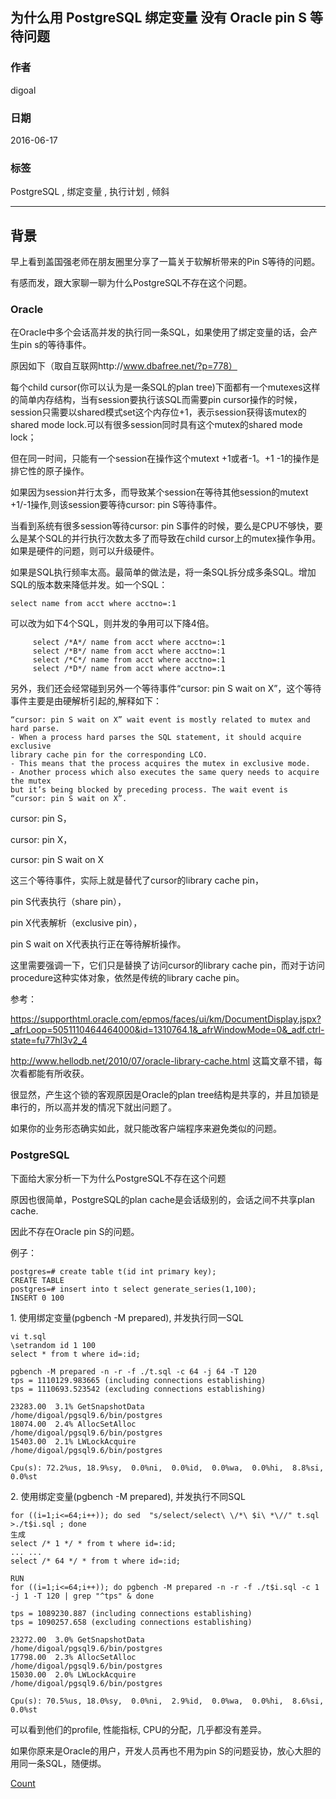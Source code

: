 ## 为什么用 PostgreSQL 绑定变量 没有 Oracle pin S 等待问题    
                                             
### 作者                                             
digoal                                              
                                                
### 日期                                              
2016-06-17                                                                         
                                              
### 标签                                                                                                                                                              
PostgreSQL , 绑定变量 , 执行计划 , 倾斜         
                                            
----                                              
                                            
## 背景                                      
早上看到盖国强老师在朋友圈里分享了一篇关于软解析带来的Pin S等待的问题。    
  
有感而发，跟大家聊一聊为什么PostgreSQL不存在这个问题。    
    
### Oracle  
在Oracle中多个会话高并发的执行同一条SQL，如果使用了绑定变量的话，会产生pin s的等待事件。    
  
原因如下（取自互联网http://www.dbafree.net/?p=778）      
    
每个child cursor(你可以认为是一条SQL的plan tree)下面都有一个mutexes这样的简单内存结构，当有session要执行该SQL而需要pin cursor操作的时候，session只需要以shared模式set这个内存位+1，表示session获得该mutex的shared mode lock.可以有很多session同时具有这个mutex的shared mode lock；    
  
但在同一时间，只能有一个session在操作这个mutext +1或者-1。+1 -1的操作是排它性的原子操作。    
  
如果因为session并行太多，而导致某个session在等待其他session的mutext +1/-1操作,则该session要等待cursor: pin S等待事件。    
    
当看到系统有很多session等待cursor: pin S事件的时候，要么是CPU不够快，要么是某个SQL的并行执行次数太多了而导致在child cursor上的mutex操作争用。如果是硬件的问题，则可以升级硬件。  
    
如果是SQL执行频率太高。最简单的做法是，将一条SQL拆分成多条SQL。增加SQL的版本数来降低并发。如一个SQL：  
  
```  
select name from acct where acctno=:1  
```  
  
可以改为如下4个SQL，则并发的争用可以下降4倍。  
  
```  
     select /*A*/ name from acct where acctno=:1  
     select /*B*/ name from acct where acctno=:1  
     select /*C*/ name from acct where acctno=:1  
     select /*D*/ name from acct where acctno=:1  
```  
    
另外，我们还会经常碰到另外一个等待事件“cursor: pin S wait on X”，这个等待事件主要是由硬解析引起的,解释如下：  
  
```  
“cursor: pin S wait on X” wait event is mostly related to mutex and hard parse.  
- When a process hard parses the SQL statement, it should acquire exclusive  
library cache pin for the corresponding LCO.  
- This means that the process acquires the mutex in exclusive mode.  
- Another process which also executes the same query needs to acquire the mutex  
but it’s being blocked by preceding process. The wait event is “cursor: pin S wait on X”.  
```  
  
cursor: pin S，    
  
cursor: pin X，   
  
cursor: pin S wait on X    
  
这三个等待事件，实际上就是替代了cursor的library cache pin，    
  
pin S代表执行（share pin），    
  
pin X代表解析（exclusive pin），    
  
pin S wait on X代表执行正在等待解析操作。      
  
这里需要强调一下，它们只是替换了访问cursor的library cache pin，而对于访问procedure这种实体对象，依然是传统的library cache pin。    
  
参考：   
  
https://supporthtml.oracle.com/epmos/faces/ui/km/DocumentDisplay.jspx?_afrLoop=5051110464464000&id=1310764.1&_afrWindowMode=0&_adf.ctrl-state=fu77hl3v2_4    
  
http://www.hellodb.net/2010/07/oracle-library-cache.html  这篇文章不错，每次看都能有所收获。    
  
很显然，产生这个锁的客观原因是Oracle的plan tree结构是共享的，并且加锁是串行的，所以高并发的情况下就出问题了。     
  
如果你的业务形态确实如此，就只能改客户端程序来避免类似的问题。    
  
### PostgreSQL  
下面给大家分析一下为什么PostgreSQL不存在这个问题    
  
原因也很简单，PostgreSQL的plan cache是会话级别的，会话之间不共享plan cache.    
  
因此不存在Oracle pin S的问题。    
  
例子：    
  
```  
postgres=# create table t(id int primary key);  
CREATE TABLE  
postgres=# insert into t select generate_series(1,100);  
INSERT 0 100  
```  
  
1\. 使用绑定变量(pgbench -M prepared), 并发执行同一SQL  
  
```  
vi t.sql  
\setrandom id 1 100  
select * from t where id=:id;  
  
pgbench -M prepared -n -r -f ./t.sql -c 64 -j 64 -T 120  
tps = 1110129.983665 (including connections establishing)  
tps = 1110693.523542 (excluding connections establishing)  
  
23283.00  3.1% GetSnapshotData              /home/digoal/pgsql9.6/bin/postgres  
18074.00  2.4% AllocSetAlloc                /home/digoal/pgsql9.6/bin/postgres  
15403.00  2.1% LWLockAcquire                /home/digoal/pgsql9.6/bin/postgres  
  
Cpu(s): 72.2%us, 18.9%sy,  0.0%ni,  0.0%id,  0.0%wa,  0.0%hi,  8.8%si,  0.0%st  
```  
  
2\. 使用绑定变量(pgbench -M prepared), 并发执行不同SQL  
  
```  
for ((i=1;i<=64;i++)); do sed  "s/select/select\ \/*\ $i\ *\//" t.sql >./t$i.sql ; done  
生成  
select /* 1 */ * from t where id=:id;  
... ...  
select /* 64 */ * from t where id=:id;  
  
RUN  
for ((i=1;i<=64;i++)); do pgbench -M prepared -n -r -f ./t$i.sql -c 1 -j 1 -T 120 | grep "^tps" & done  
  
tps = 1089230.887 (including connections establishing)  
tps = 1090257.658 (excluding connections establishing)  
  
23272.00  3.0% GetSnapshotData              /home/digoal/pgsql9.6/bin/postgres  
17798.00  2.3% AllocSetAlloc                /home/digoal/pgsql9.6/bin/postgres  
15030.00  2.0% LWLockAcquire                /home/digoal/pgsql9.6/bin/postgres  
  
Cpu(s): 70.5%us, 18.0%sy,  0.0%ni,  2.9%id,  0.0%wa,  0.0%hi,  8.6%si,  0.0%st  
```  
  
可以看到他们的profile, 性能指标, CPU的分配，几乎都没有差异。    
  
如果你原来是Oracle的用户，开发人员再也不用为pin S的问题妥协，放心大胆的用同一条SQL，随便绑。        
      
[Count](http://info.flagcounter.com/h9V1)          
    
